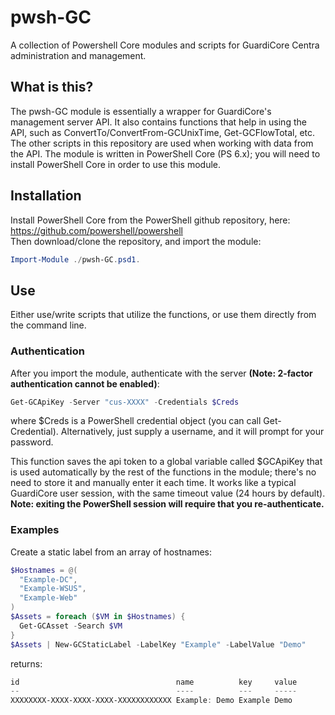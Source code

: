 # pwsh-GC
A collection of Powershell Core modules and scripts for GuardiCore Centra administration and management.

## What is this?
The pwsh-GC module is essentially a wrapper for GuardiCore's management server API. It also contains functions that help in using the API, such as ConvertTo/ConvertFrom-GCUnixTime, Get-GCFlowTotal, etc. The other scripts in this repository are used when working with data from the API. The module is written in PowerShell Core (PS 6.x); you will need to install PowerShell Core in order to use this module.

## Installation
Install PowerShell Core from the PowerShell github repository, here:\
https://github.com/powershell/powershell \
Then download/clone the repository, and import the module:
```PowerShell
Import-Module ./pwsh-GC.psd1.
```

## Use
Either use/write scripts that utilize the functions, or use them directly from the command line.

### Authentication
After you import the module, authenticate with the server **(Note: 2-factor authentication cannot be enabled)**:
```PowerShell
Get-GCApiKey -Server "cus-XXXX" -Credentials $Creds
```
where $Creds is a PowerShell credential object (you can call Get-Credential). Alternatively, just supply a username, and it will prompt for your password.

This function saves the api token to a global variable called $GCApiKey that is used automatically by the rest of the functions in the module; there's no need to store it and manually enter it each time. It works like a typical GuardiCore user session, with the same timeout value (24 hours by default). **Note: exiting the PowerShell session will require that you re-authenticate.**

### Examples
Create a static label from an array of hostnames:

```PowerShell
$Hostnames = @(
  "Example-DC",
  "Example-WSUS",
  "Example-Web"
)
$Assets = foreach ($VM in $Hostnames) {
  Get-GCAsset -Search $VM
}
$Assets | New-GCStaticLabel -LabelKey "Example" -LabelValue "Demo"
```
returns:
```PowerShell
id                                   name          key     value
--                                   ----          ---     -----
XXXXXXXX-XXXX-XXXX-XXXX-XXXXXXXXXXXX Example: Demo Example Demo
```
